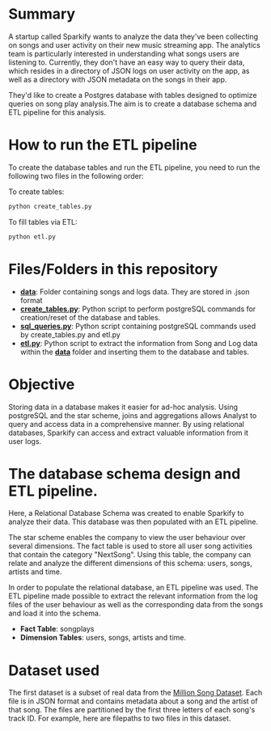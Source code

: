 # Summary

A startup called Sparkify wants to analyze the data they've been collecting on songs and user activity on their new music streaming app. The analytics team is particularly interested in understanding what songs users are listening to. Currently, they don't have an easy way to query their data, which resides in a directory of JSON logs on user activity on the app, as well as a directory with JSON metadata on the songs in their app.

They'd like to create a Postgres database with tables designed to optimize queries on song play analysis.The aim is to create a database schema and ETL pipeline for this analysis.

# How to run the ETL pipeline

To create the database tables and run the ETL pipeline, you need to run the following two files in the following order:

To create tables:
```bash
python create_tables.py
```
To fill tables via ETL:
```bash
python etl.py
```

# Files/Folders in this repository


* **[data](data)**: Folder containing songs and logs data. They are stored in .json format
* **[create_tables.py](create_tables.py)**: Python script to perform postgreSQL commands for creation/reset of the database and tables.
* **[sql_queries.py](sql_queries.py)**: Python script containing postgreSQL commands used by create_tables.py and etl.py
* **[etl.py](etl.py)**: Python script to extract the information from Song and Log data within the **[data](data)** folder and inserting them to the database and tables.

# Objective

Storing data in a database makes it easier for ad-hoc analysis. Using postgreSQL and the star scheme, joins and aggregations allows Analyst to query and access data in a comprehensive manner. By using relational databases, Sparkify can access and extract valuable information from it user logs. 

# The database schema design and ETL pipeline.

Here, a Relational Database Schema was created to enable Sparkify to analyze their data. This database was then populated with an ETL pipeline.

The star scheme enables the company to view the user behaviour over several dimensions.
The fact table is used to store all user song activities that contain the category "NextSong". Using this table, the company can relate and analyze the different dimensions of this schema: users, songs, artists and time.

In order to populate the relational database, an ETL pipeline was used. The ETL pipeline made possible to extract the relevant information from the log files of the user behaviour as well as the corresponding data from the songs and load it into the schema.

* **Fact Table**: songplays
* **Dimension Tables**: users, songs, artists and time.

# Dataset used

The first dataset is a subset of real data from the [Million Song Dataset](http://millionsongdataset.com/). Each file is in JSON format and contains metadata about a song and the artist of that song. The files are partitioned by the first three letters of each song's track ID. For example, here are filepaths to two files in this dataset.
